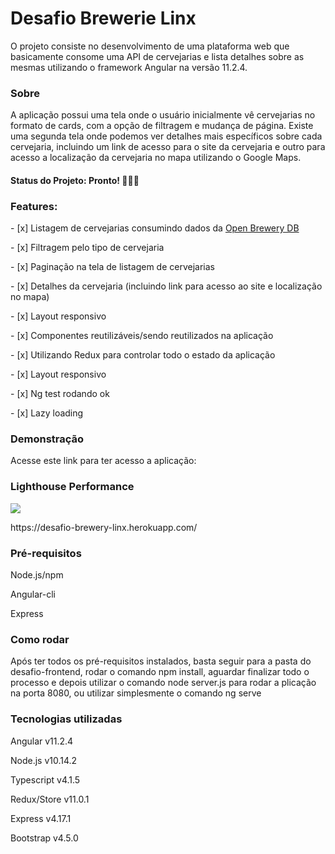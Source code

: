 <h1>Desafio Brewerie Linx</h1>
<p>O projeto consiste no desenvolvimento de uma plataforma web que basicamente consome uma API de cervejarias e lista detalhes sobre as mesmas utilizando o framework Angular na versão 11.2.4.</p>
<h3>Sobre</h3>
<p>A aplicação possui uma tela onde o usuário inicialmente vê cervejarias no formato de cards, com a opção de filtragem e mudança de página. Existe uma segunda tela onde podemos ver detalhes mais específicos sobre cada cervejaria, incluindo um link de acesso para o site da cervejaria e outro para acesso a localização da cervejaria no mapa utilizando o Google Maps.</p>
<h4>Status do Projeto: Pronto! 🚀🚀🚀</h4>
<h3>Features:</h3>
<p>- [x] Listagem de cervejarias consumindo dados da <a href='https://www.openbrewerydb.org/' target='blank'>Open Brewery DB</a></p>
<p>- [x] Filtragem pelo tipo de cervejaria</p>
<p>- [x] Paginação na tela de listagem de cervejarias</p>
<p>- [x] Detalhes da cervejaria (incluindo link para acesso ao site e localização no mapa)</p>
<p>- [x] Layout responsivo</p>
<p>- [x] Componentes reutilizáveis/sendo reutilizados na aplicação</p>
<p>- [x] Utilizando Redux para controlar todo o estado da aplicação</p>
<p>- [x] Layout responsivo</p>
<p>- [x] Ng test rodando ok</p>
<p>- [x] Lazy loading</p>
<h3>Demonstração</h3>
<p>Acesse este link para ter acesso a aplicação:</p>
<h3>Lighthouse Performance</h3>
 <img src="https://github.com/src/app/assets/images/lighthouse.png">
<p>https://desafio-brewery-linx.herokuapp.com/</p>
<h3>Pré-requisitos</h3>
<p>Node.js/npm</p>
<p>Angular-cli</p>
<p>Express</p>
<h3>Como rodar</h3>
<p>Após ter todos os pré-requisitos instalados, basta seguir para a pasta do desafio-frontend, rodar o comando npm install, aguardar finalizar todo o processo e depois utilizar o comando node server.js para rodar a plicação na porta 8080, ou utilizar simplesmente o comando ng serve</p>
<h3>Tecnologias utilizadas</h3>
<p>Angular v11.2.4</p>
<p>Node.js v10.14.2</p>
<p>Typescript v4.1.5</p>
<p>Redux/Store v11.0.1</p>
<p>Express v4.17.1</p>
<p>Bootstrap v4.5.0</p>
